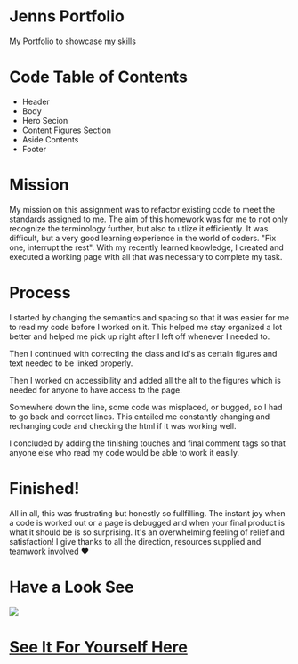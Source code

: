 # Jenns Portfolio
My Portfolio to showcase my skills


# Code Table of Contents

* Header
* Body
* Hero Secion
* Content Figures Section
* Aside Contents
* Footer

# Mission

My mission on this assignment was to refactor existing code to meet the standards assigned to me. The aim of this homework was for me to not only recognize the terminology further, but also to utlize it efficiently. It was difficult, but a very good learning experience in the world of coders. "Fix one, interrupt the rest". With my recently learned knowledge, I created and executed a working page with all that was necessary to complete my task.

# Process

I started by changing the semantics and spacing so that it was easier for me to read my code before I worked on it. This helped me stay organized a lot better and helped me pick up right after I left off whenever I needed to.

Then I continued with correcting the class and id's as certain figures and text needed to be linked properly.

Then I worked on accessibility and added all the alt to the figures which is needed for anyone to have access to the page.

Somewhere down the line, some code was misplaced, or bugged, so I had to go back and correct lines. This entailed me constantly changing and rechanging code and checking the html if it was working well.

I concluded by adding the finishing touches and final comment tags so that anyone else who read my code would be able to work it easily.

# Finished!

All in all, this was frustrating but honestly so fullfilling. The instant joy when a code is worked out or a page is debugged and when your final product is what it should be is so surprising. It's an overwhelming feeling of relief and satisfaction! I give thanks to all the direction, resources supplied and teamwork involved ❤️️

# Have a Look See

<img src="./assets/images/Horiseon-Page.png">


# [See It For Yourself Here](https://jlee3883.github.io/Homework1/)
